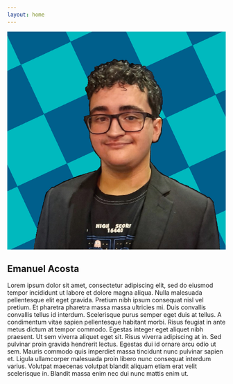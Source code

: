 ```yaml
---
layout: home
---
```

<div class="container">
<!-- Left side -->
	<div class=" showcase F1">
	<img class=" A7 " src="/Assets/Profile Picture.png" alt="">
	</div>
<!-- Right Side -->
	<div class="showcase F2">
		<h2>Emanuel Acosta</h2>
		<p class="post-content">
		Lorem ipsum dolor sit amet, consectetur adipiscing elit, sed do eiusmod tempor incididunt ut labore et dolore magna aliqua. Nulla malesuada pellentesque elit eget gravida. Pretium nibh ipsum consequat nisl vel pretium. Et pharetra pharetra massa massa ultricies mi. Duis convallis convallis tellus id interdum. Scelerisque purus semper eget duis at tellus. A condimentum vitae sapien pellentesque habitant morbi. Risus feugiat in ante metus dictum at tempor commodo. Egestas integer eget aliquet nibh praesent. Ut sem viverra aliquet eget sit. Risus viverra adipiscing at in. Sed pulvinar proin gravida hendrerit lectus. Egestas dui id ornare arcu odio ut sem. Mauris commodo quis imperdiet massa tincidunt nunc pulvinar sapien et. Ligula ullamcorper malesuada proin libero nunc consequat interdum varius. Volutpat maecenas volutpat blandit aliquam etiam erat velit scelerisque in. Blandit massa enim nec dui nunc mattis enim ut.
		</p>
	</div>
</div>